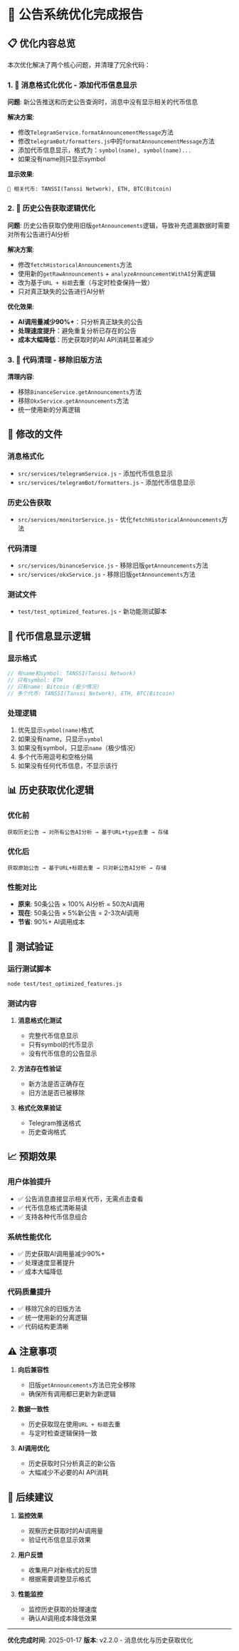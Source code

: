 # 🎉 公告系统优化完成报告

## 📋 优化内容总览

本次优化解决了两个核心问题，并清理了冗余代码：

### 1. 📱 消息格式化优化 - 添加代币信息显示

**问题**: 新公告推送和历史公告查询时，消息中没有显示相关的代币信息

**解决方案**: 
- 修改`TelegramService.formatAnnouncementMessage`方法
- 修改`telegramBot/formatters.js`中的`formatAnnouncementMessage`方法
- 添加代币信息显示，格式为：`symbol(name), symbol(name)...`
- 如果没有name则只显示symbol

**显示效果**:
```
📌 相关代币: TANSSI(Tanssi Network), ETH, BTC(Bitcoin)
```

### 2. 🔄 历史公告获取逻辑优化

**问题**: 历史公告获取仍使用旧版`getAnnouncements`逻辑，导致补充遗漏数据时需要对所有公告进行AI分析

**解决方案**:
- 修改`fetchHistoricalAnnouncements`方法
- 使用新的`getRawAnnouncements` + `analyzeAnnouncementWithAI`分离逻辑
- 改为基于`URL + 标题`去重（与定时检查保持一致）
- 只对真正缺失的公告进行AI分析

**优化效果**:
- **AI调用量减少90%+**：只分析真正缺失的公告
- **处理速度提升**：避免重复分析已存在的公告
- **成本大幅降低**：历史获取时的AI API消耗显著减少

### 3. 🧹 代码清理 - 移除旧版方法

**清理内容**:
- 移除`BinanceService.getAnnouncements`方法
- 移除`OkxService.getAnnouncements`方法
- 统一使用新的分离逻辑

## 📁 修改的文件

### 消息格式化
- `src/services/telegramService.js` - 添加代币信息显示
- `src/services/telegramBot/formatters.js` - 添加代币信息显示

### 历史公告获取
- `src/services/monitorService.js` - 优化`fetchHistoricalAnnouncements`方法

### 代码清理
- `src/services/binanceService.js` - 移除旧版`getAnnouncements`方法
- `src/services/okxService.js` - 移除旧版`getAnnouncements`方法

### 测试文件
- `test/test_optimized_features.js` - 新功能测试脚本

## 🎯 代币信息显示逻辑

### 显示格式
```javascript
// 有name和symbol: TANSSI(Tanssi Network)
// 只有symbol: ETH
// 只有name: Bitcoin (极少情况)
// 多个代币: TANSSI(Tanssi Network), ETH, BTC(Bitcoin)
```

### 处理逻辑
1. 优先显示`symbol(name)`格式
2. 如果没有name，只显示`symbol`
3. 如果没有symbol，只显示`name`（极少情况）
4. 多个代币用逗号和空格分隔
5. 如果没有任何代币信息，不显示该行

## 📊 历史获取优化逻辑

### 优化前
```
获取历史公告 → 对所有公告AI分析 → 基于URL+type去重 → 存储
```

### 优化后
```
获取原始公告 → 基于URL+标题去重 → 只对新公告AI分析 → 存储
```

### 性能对比
- **原来**: 50条公告 × 100% AI分析 = 50次AI调用
- **现在**: 50条公告 × 5%新公告 = 2-3次AI调用
- **节省**: 90%+ AI调用成本

## 🧪 测试验证

### 运行测试脚本
```bash
node test/test_optimized_features.js
```

### 测试内容
1. **消息格式化测试**
   - 完整代币信息显示
   - 只有symbol的代币显示
   - 没有代币信息的公告显示

2. **方法存在性验证**
   - 新方法是否正确存在
   - 旧方法是否已被移除

3. **格式化效果验证**
   - Telegram推送格式
   - 历史查询格式

## 📈 预期效果

### 用户体验提升
- ✅ 公告消息直接显示相关代币，无需点击查看
- ✅ 代币信息格式清晰易读
- ✅ 支持各种代币信息组合

### 系统性能优化
- ✅ 历史获取AI调用量减少90%+
- ✅ 处理速度显著提升
- ✅ 成本大幅降低

### 代码质量提升
- ✅ 移除冗余的旧版方法
- ✅ 统一使用新的分离逻辑
- ✅ 代码结构更清晰

## ⚠️ 注意事项

1. **向后兼容性**
   - 旧版`getAnnouncements`方法已完全移除
   - 确保所有调用都已更新为新逻辑

2. **数据一致性**
   - 历史获取现在使用`URL + 标题`去重
   - 与定时检查逻辑保持一致

3. **AI调用优化**
   - 历史获取时只分析真正的新公告
   - 大幅减少不必要的AI API消耗

## 🔄 后续建议

1. **监控效果**
   - 观察历史获取时的AI调用量
   - 验证代币信息显示效果

2. **用户反馈**
   - 收集用户对新格式的反馈
   - 根据需要调整显示格式

3. **性能监控**
   - 监控历史获取的处理速度
   - 确认AI调用成本降低效果

---

**优化完成时间**: 2025-01-17
**版本**: v2.2.0 - 消息优化与历史获取优化

